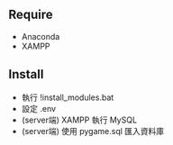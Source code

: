 ## Require
* Anaconda
* XAMPP

## Install
* 執行 !install_modules.bat
* 設定 .env
* (server端) XAMPP 執行 MySQL
* (server端) 使用 pygame.sql 匯入資料庫
